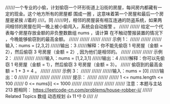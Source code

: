 //////一个专业的小偷，计划偷窃一个环形街道上沿街的房屋，每间房内都藏有一定的现金。这个地方所有的房屋都 围成一圈 ，这意味着第一个房屋和最后一个房屋是紧挨
//着的
////。同
//////时，相邻的房屋装有相互连通的防盗系统，如果两间相邻的房屋在同一晚上被小偷闯入，系统会自动报警 。 
//////
////// 给定一个代表每个房屋存放金额的非负整数数组 nums ，请计算 在不触动警报装置的情况下 ，今晚能够偷窃到的最高金额。 
//////
////// 
//////
////// 示例 1： 
//////
////// 
//////输入：nums = [2,3,2]
//////输出：3
//////解释：你不能先偷窃 1 号房屋（金额 = 2），然后偷窃 3 号房屋（金额 = 2）, 因为他们是相邻的。
////// 
//////
////// 示例 2： 
//////
////// 
//////输入：nums = [1,2,3,1]
//////输出：4
//////解释：你可以先偷窃 1 号房屋（金额 = 1），然后偷窃 3 号房屋（金额 = 3）。
////// 偷窃到的最高金额 = 1 + 3 = 4 。 
//////
////// 示例 3： 
//////
////// 
//////输入：nums = [0]
//////输出：0
////// 
//////
////// 
//////
////// 提示： 
//////
////// 
////// 1 <= nums.length <= 100 
////// 0 <= nums[i] <= 1000 
////// 
//////
////// 
//////
////// 注意：本题与主站 213 题相同： https://leetcode-cn.com/problems/house-robber-ii/ 
////// Related Topics 数组 动态规划 👍 11 👎 0
////
//
